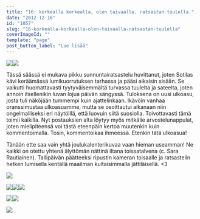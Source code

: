 ```yaml
---
title: "16: korkealla korkealla, olen taivaalla. ratsastan tuulella."
date: "2012-12-16"
id: "1057"
slug: "16-korkealla-korkealla-olen-taivaalla-ratsastan-tuulella"
coverImageId: ""
template: "page"
post_button_label: "Lue lisää"
---
```


[![](/images/IMG_0367y.JPG)](http://1.bp.blogspot.com/-wnCe8Ur80N0/UM4bks1qOBI/AAAAAAAADuA/dC-YSQZncxc/s1600/IMG_0367y.JPG)[![](/images/IMG_0389y.JPG)](http://3.bp.blogspot.com/-wDstKegxNiU/UM4bl-uhSxI/AAAAAAAADuI/qTih-pKS1Ys/s1600/IMG_0389y.JPG)

  
Tässä säässä ei mukava pikku sunnuntairatsastelu huvittanut, joten Sotilas kävi keräämässä lumikuorrutuksen tarhassa ja pääsi aikaisin sisään. Se vaikutti huomattavasti tyytyväisemmältä turvassa tuulelta ja sateelta, joten annoin itsellenikin luvan lojua päivän sängyssä. Tuloksena on uusi ulkoasu, josta tuli näköjään tummempi kuin ajattelinkaan. Ikävöin vanhaa oranssimustaa ulkoasuamme, mutta se osoittautui aikanaan niin ongelmalliseksi eri näytöillä, että luovuin siitä suosiolla. Toivottavasti tämä toimii kaikilla. Nyt postauksien alta löytyy myös mitkälie arvostelunappulat, joten mielipiteensä voi tästä eteenpäin kertoa muutenkin kuin kommentoimalla. Tosin, kommentoikaa ihmeessä. Etenkin tätä ulkoasua!  
  

Tänään ette saa vain yhtä joulukalenterikuvaa vaan hieman useamman! Ne kaikki on otettu yhtenä älyttömän nättinä iltana toissatalvena (c. Sara Rautiainen). Tallipäivän päätteeksi ripustin kameran toisaalle ja ratsastelin hetken lumisella kentällä maailman kultaisimmalla jättiläisellä. <3  
  

[![](/images/Dedicated+Kemp+(9).png)](http://2.bp.blogspot.com/-VNJQi4_K9s0/UM4e2AWC_8I/AAAAAAAADwY/nYdCtq_PwiU/s1600/Dedicated+Kemp+(9).png)

  

[![](/images/Dedicated+Kemp+(5).png)](http://1.bp.blogspot.com/-5Ygmly9A65o/UM4ezQPnaZI/AAAAAAAADwI/ooA02iIhfkI/s1600/Dedicated+Kemp+(5).png)[![](/images/Dedicated+Kemp+(7).png)](http://4.bp.blogspot.com/-ThZve6Uqwg8/UM4e0hSkqhI/AAAAAAAADwQ/DfMTX_o3NS8/s1600/Dedicated+Kemp+(7).png)[![](/images/Dedicated+Kemp+(4).png)](http://4.bp.blogspot.com/-Oe4fS9pQjpk/UM4eyP7sujI/AAAAAAAADwA/dqo3RedSD6s/s1600/Dedicated+Kemp+(4).png)

  

[![](/images/Dedicated+Kemp+%25283%2529.png)](http://4.bp.blogspot.com/--0JXB55ctUs/UM4e7WEI1sI/AAAAAAAADwg/tQNSlS4CszI/s1600/Dedicated+Kemp+%25283%2529.png)[![](/images/Dedicated+Kemp+%25282%2529.png)](http://4.bp.blogspot.com/-a9KnY8oyBDU/UM4ewpwCb4I/AAAAAAAADv4/pSjkGLjeRAA/s1600/Dedicated+Kemp+%25282%2529.png)

  

[![](/images/ak.png)](http://4.bp.blogspot.com/-tBLv2b-zTAA/UM4Y6lcQESI/AAAAAAAADsQ/S40L7hpL6os/s1600/ak.png)
